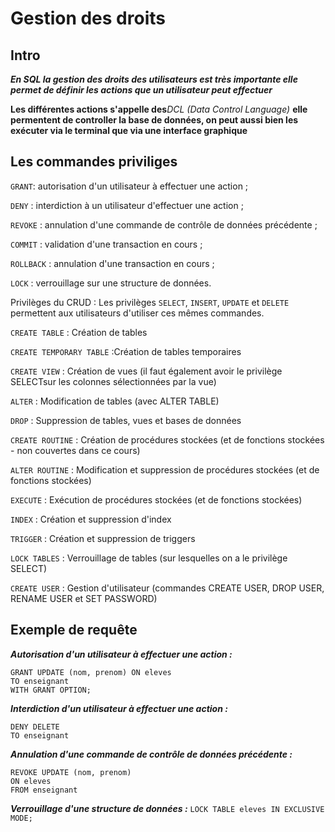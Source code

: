 Gestion des droits
=========

Intro
-----
***En SQL la gestion des droits des utilisateurs est très importante elle permet de définir  les actions  que un  utilisateur peut effectuer***

**Les différentes actions s'appelle des***DCL (Data Control Language)* **elle permentent de controller la base de données, on peut aussi bien les exécuter via le terminal que via une interface graphique**

Les commandes priviliges 
----------

```GRANT```: autorisation d'un utilisateur à effectuer une action ;

```DENY``` : interdiction à un utilisateur d'effectuer une action ;

```REVOKE``` : annulation d'une commande de contrôle de données précédente ;

```COMMIT``` : validation d'une transaction en cours ;

```ROLLBACK``` : annulation d'une transaction en cours ;

```LOCK``` : verrouillage sur une structure de données.

Privilèges du CRUD :
Les privilèges ```SELECT```, ```INSERT```, ```UPDATE```  et ```DELETE```  permettent aux utilisateurs d'utiliser ces mêmes commandes.

```CREATE TABLE``` : Création de tables

```CREATE TEMPORARY TABLE``` :Création de tables temporaires

```CREATE VIEW``` : Création de vues (il faut également avoir le privilège SELECTsur les colonnes sélectionnées par la vue)

```ALTER``` : Modification de tables (avec ALTER TABLE)

```DROP``` : Suppression de tables, vues et bases de données

```CREATE ROUTINE``` : Création de procédures stockées (et de fonctions stockées - non couvertes dans ce cours)

```ALTER ROUTINE``` : Modification et suppression de procédures stockées (et de fonctions stockées)

```EXECUTE``` : Exécution de procédures stockées (et de fonctions stockées)

```INDEX``` : Création et suppression d'index

```TRIGGER``` : Création et suppression de triggers

```LOCK TABLES``` : Verrouillage de tables (sur lesquelles on a le privilège SELECT)

```CREATE USER``` : Gestion d'utilisateur (commandes CREATE USER, DROP USER, RENAME USER  et SET PASSWORD)

Exemple de requête
-------

***Autorisation d'un utilisateur à effectuer une action :***
```
GRANT UPDATE (nom, prenom) ON eleves
TO enseignant
WITH GRANT OPTION;
```

***Interdiction d'un utilisateur à effectuer une action :***
```
DENY DELETE
TO enseignant
```

***Annulation d'une commande de contrôle de données précédente :***
```
REVOKE UPDATE (nom, prenom)
ON eleves
FROM enseignant
```

***Verrouillage d'une structure de données :***
```LOCK TABLE eleves IN EXCLUSIVE MODE;```

